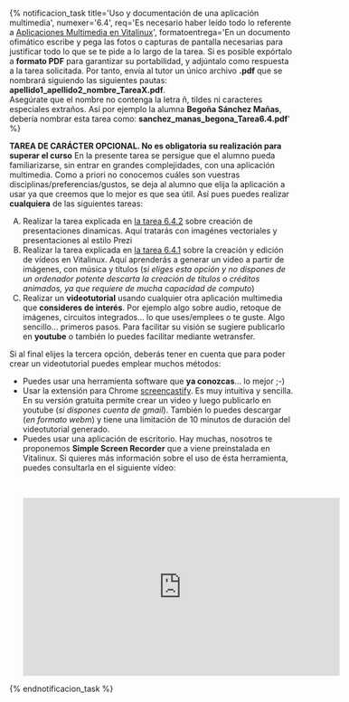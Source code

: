 {% notificacion_task title='Uso y documentación de una aplicación multimedia',
numexer='6.4',
req='Es necesario haber leído todo lo referente a <a href="../Parte_6-Aplicaciones_utiles_y_alternativas/Parte_6-Aplicaciones_multimedia.md">Aplicaciones Multimedia en Vitalinux</a>',
formatoentrega='En un documento ofimático escribe y pega las fotos o capturas de pantalla necesarias para justificar todo lo que se te pide a lo largo de la tarea. Si es posible expórtalo a <b>formato PDF</b> para garantizar su portabilidad, y adjúntalo como respuesta a la tarea solicitada. Por tanto, envía al tutor un único archivo <b>.pdf</b> que se nombrará siguiendo las siguientes pautas: <b>apellido1_apellido2_nombre_TareaX.pdf</b>.
<br>
Asegúrate que el nombre no contenga la letra ñ, tildes ni caracteres especiales extraños. Así por ejemplo la alumna <b>Begoña Sánchez Mañas</b>, debería nombrar esta tarea como: <b>sanchez_manas_begona_Tarea6.4.pdf</b>' %}

**TAREA DE CARÁCTER OPCIONAL. No es obligatoria su realización para superar el curso**
En la presente tarea se persigue que el alumno pueda familiarizarse, sin entrar en grandes complejidades, con una aplicación multimedia. Como a priori no conocemos cuáles son vuestras disciplinas/preferencias/gustos, se deja al alumno que elija la aplicación a usar ya que creemos que lo mejor es que sea útil. Así pues puedes realizar <b>cualquiera</b> de las siguientes tareas:

<ol type="A">
<li>
Realizar la tarea explicada en <a href="../Parte_6-Aplicaciones_utiles_y_alternativas/Parte_6-Tarea_6.4.2.md">la tarea 6.4.2</a> sobre creación de presentaciones dinamicas. Aquí tratarás con imagénes vectoriales y presentaciones al estilo Prezi
</li>
<li>
Realizar la tarea explicada en <a href="../Parte_6-Aplicaciones_utiles_y_alternativas/Parte_6-Tarea_6.4.1.md">la tarea 6.4.1</a> sobre la creación y edición de vídeos en Vitalinux. Aquí aprenderás a generar un video a partir de imágenes, con música y títulos (<i>si eliges esta opción y no dispones de un ordenador potente descarta la creación de títulos o créditos animados, ya que requiere de mucha capacidad de computo</i>)
</li>
<li>
Realizar un <b>videotutorial</b> usando cualquier otra aplicación multimedia que <b>consideres de interés</b>. Por ejemplo algo sobre audio, retoque de imágenes, circuitos integrados... lo que uses/emplees o te guste. Algo sencillo... primeros pasos. Para facilitar su visión se sugiere publicarlo en <b>youtube</b> o también lo puedes facilitar mediante wetransfer.
</li>
</ol>

Si al final elijes la tercera opción, deberás tener en cuenta que para poder crear un videotutorial puedes emplear muchos métodos:

<ul>
<li>
Puedes usar una herramienta software que <b>ya conozcas</b>... lo mejor ;-)
</li>
<li>
Usar la extensión para Chrome <a href="https://chrome.google.com/webstore/detail/screencastify-screen-vide/mmeijimgabbpbgpdklnllpncmdofkcpn">screencastify</a>. Es muy intuitiva y sencilla. En su versión gratuita permite crear un video y luego publicarlo en youtube (<i>si dispones cuenta de gmail</i>). También lo puedes descargar (<i>en formato webm</i>) y tiene una limitación de 10 minutos de duración del videotutorial generado.
</li>
<li>
Puedes usar una aplicación de escritorio. Hay muchas, nosotros te proponemos <b>Simple Screen Recorder</b> que a viene preinstalada en Vitalinux.  Si quieres más información sobre el uso de ésta herramienta, puedes consultarla en el siguiente vídeo:

<br><div style='text-align: center;'>
<iframe width='560' height='315' src='https://www.youtube.com/embed/0afD0UQCbiI' frameborder='0' allow='autoplay; encrypted-media' allowfullscreen></iframe>
</div>

</li>
</ul>

{% endnotificacion_task %}